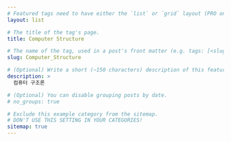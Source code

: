 ```yaml
---
# Featured tags need to have either the `list` or `grid` layout (PRO only).
layout: list

# The title of the tag's page.
title: Computer Structure

# The name of the tag, used in a post's front matter (e.g. tags: [<slug>]).
slug: Computer_Structure

# (Optional) Write a short (~150 characters) description of this featured tag.
description: >
  컴퓨터 구조론

# (Optional) You can disable grouping posts by date.
# no_groups: true

# Exclude this example category from the sitemap.
# DON'T USE THIS SETTING IN YOUR CATEGORIES!
sitemap: true
---
```

